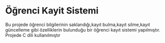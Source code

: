 # Öğrenci Kayit Sistemi
Bu projede öğrenci bilgilerinin saklandığı,kayıt bulma,kayıt silme,kayıt güncelleme gibi özelliklerin bulunduğu bir öğrenci kayıt sistemi yapılmıştır. Projede C dili kullanılmıştır
